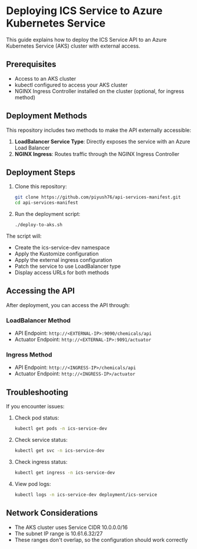 # Deploying ICS Service to Azure Kubernetes Service

This guide explains how to deploy the ICS Service API to an Azure Kubernetes Service (AKS) cluster with external access.

## Prerequisites

- Access to an AKS cluster
- kubectl configured to access your AKS cluster
- NGINX Ingress Controller installed on the cluster (optional, for ingress method)

## Deployment Methods

This repository includes two methods to make the API externally accessible:

1. **LoadBalancer Service Type**: Directly exposes the service with an Azure Load Balancer
2. **NGINX Ingress**: Routes traffic through the NGINX Ingress Controller

## Deployment Steps

1. Clone this repository:
   ```bash
   git clone https://github.com/piyush76/api-services-manifest.git
   cd api-services-manifest
   ```

2. Run the deployment script:
   ```bash
   ./deploy-to-aks.sh
   ```

The script will:
- Create the ics-service-dev namespace
- Apply the Kustomize configuration
- Apply the external ingress configuration
- Patch the service to use LoadBalancer type
- Display access URLs for both methods

## Accessing the API

After deployment, you can access the API through:

### LoadBalancer Method
- API Endpoint: `http://<EXTERNAL-IP>:9090/chemicals/api`
- Actuator Endpoint: `http://<EXTERNAL-IP>:9091/actuator`

### Ingress Method
- API Endpoint: `http://<INGRESS-IP>/chemicals/api`
- Actuator Endpoint: `http://<INGRESS-IP>/actuator`

## Troubleshooting

If you encounter issues:

1. Check pod status:
   ```bash
   kubectl get pods -n ics-service-dev
   ```

2. Check service status:
   ```bash
   kubectl get svc -n ics-service-dev
   ```

3. Check ingress status:
   ```bash
   kubectl get ingress -n ics-service-dev
   ```

4. View pod logs:
   ```bash
   kubectl logs -n ics-service-dev deployment/ics-service
   ```

## Network Considerations

- The AKS cluster uses Service CIDR 10.0.0.0/16
- The subnet IP range is 10.61.6.32/27
- These ranges don't overlap, so the configuration should work correctly

